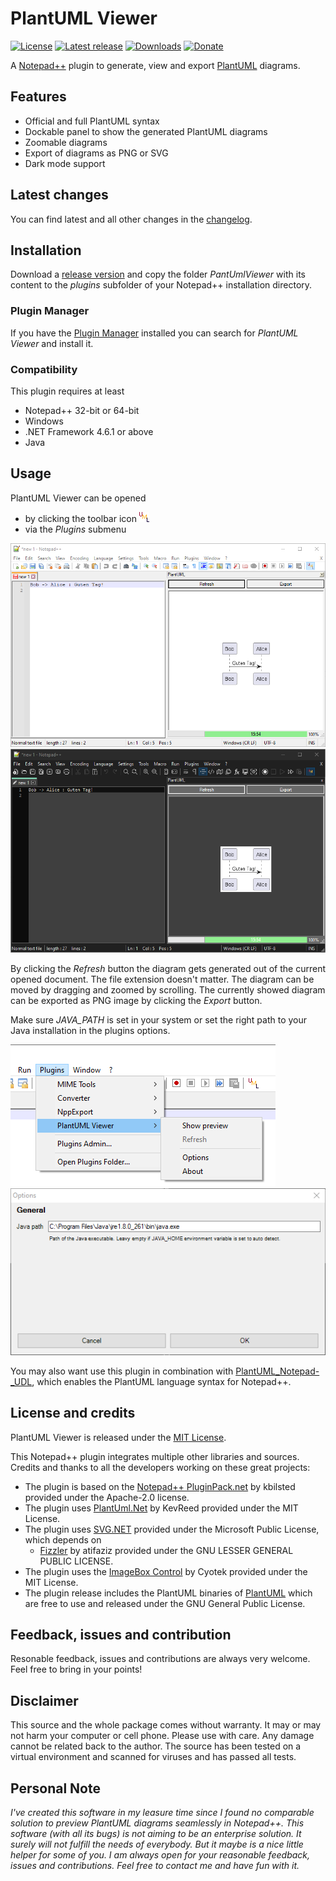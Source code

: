 # PlantUML Viewer
[![License](https://img.shields.io/github/license/Fruchtzwerg94/PlantUmlViewer.svg)](https://github.com/nea/MarkdownViewerPlusPlus/blob/master/LICENSE.md)
[![Latest release](https://img.shields.io/github/v/tag/Fruchtzwerg94/PlantUmlViewer?color=green)](https://github.com/Fruchtzwerg94/PlantUmlViewer/releases)
[![Downloads](https://img.shields.io/github/downloads/Fruchtzwerg94/PlantUmlViewer/total)](https://tooomm.github.io/github-release-stats/?username=Fruchtzwerg94&repository=PlantUmlViewer)
[![Donate](https://img.shields.io/badge/Donate-PayPal-green.svg)](https://www.paypal.me/insanitydesign)

A [Notepad++](https://notepad-plus-plus.org/) plugin to generate, view and export [PlantUML](https://plantuml.com/) diagrams.

## Features
* Official and full PlantUML syntax
* Dockable panel to show the generated PlantUML diagrams
* Zoomable diagrams
* Export of diagrams as PNG or SVG
* Dark mode support

## Latest changes
You can find latest and all other changes in the [changelog](CHANGELOG.md).

## Installation
Download a [release version](https://github.com/Fruchtzwerg94/PlantUmlViewer/releases) and copy the folder *PantUmlViewer* with its content to the *plugins* subfolder of your Notepad++ installation directory.

### Plugin Manager
If you have the [Plugin Manager](https://github.com/bruderstein/nppPluginManager) installed you can search for *PlantUML Viewer* and install it.

### Compatibility
This plugin requires at least
* Notepad++ 32-bit or 64-bit
* Windows
* .NET Framework 4.6.1 or above
* Java

## Usage
PlantUML Viewer can be opened
* by clicking the toolbar icon ![UML icon](PlantUmlViewer/PlantUmlViewer/Resources/Icon.png)
* via the *Plugins* submenu

![PlantUML Viewer](doc/PlantUmlViewer.png)
![PlantUML Viewer](doc/PlantUmlViewerDark.png)

By clicking the *Refresh* button the diagram gets generated out of the current opened document. The file extension doesn't matter. The diagram can be moved by dragging and zoomed by scrolling. The currently showed diagram can be exported as PNG image by clicking the *Export* button.

Make sure *JAVA_PATH* is set in your system or set the right path to your Java installation in the plugins options.

![PlantUML Viewer](doc/Menu.png)
![PlantUML Viewer](doc/Options.png)

You may also want use this plugin in combination with [PlantUML_Notepad-_UDL](https://github.com/brianmaher84/PlantUML_Notepad-_UDL), which enables the PlantUML language syntax for Notepad++.

## License and credits
PlantUML Viewer is released under the [MIT License](LICENSE.md).

This Notepad++ plugin integrates multiple other libraries and sources. Credits and thanks to all the developers working on these great projects:
* The plugin is based on the [Notepad++ PluginPack.net](https://github.com/kbilsted/NotepadPlusPlusPluginPack.Net) by kbilsted provided under the Apache-2.0 license.
* The plugin uses [PlantUml.Net](https://github.com/KevReed/PlantUml.Net) by KevReed provided under the MIT License.
* The plugin uses [SVG.NET](https://github.com/svg-net/SVG) provided under the Microsoft Public License, which depends on
    * [Fizzler](https://github.com/atifaziz/Fizzler) by atifaziz provided under the GNU LESSER GENERAL PUBLIC LICENSE.
* The plugin uses the [ImageBox Control](https://github.com/cyotek/Cyotek.Windows.Forms.ImageBox) by Cyotek provided under the MIT License.
* The plugin release includes the PlantUML binaries of [PlantUML](https://plantuml.com/) which are free to use and released under the GNU General Public License.

## Feedback, issues and contribution
Resonable feedback, issues and contributions are always very welcome. Feel free to bring in your points!

## Disclaimer
This source and the whole package comes without warranty. It may or may not harm your computer or cell phone. Please use with care. Any damage cannot be related back to the author. The source has been tested on a virtual environment and scanned for viruses and has passed all tests.

## Personal Note
*I've created this software in my leasure time since I found no comparable solution to preview PlantUML diagrams seamlessly in Notepad++. This software (with all its bugs) is not aiming to be an enterprise solution. It surely will not fulfill the needs of everybody. But it maybe is a nice little helper for some of you. I am always open for your reasonable feedback, issues and contributions. Feel free to contact me and have fun with it.*
